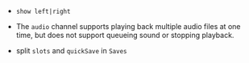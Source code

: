 * `show left|right`

* The `audio` channel supports playing back multiple audio files at one time, but does not support queueing sound or stopping playback.

* split `slots` and `quickSave` in `Saves`

